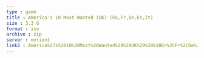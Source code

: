 ```yaml
---
type : game
title : America's 10 Most Wanted (UK) (En,Fr,De,Es,It)
size : 3.3 G
format : iso
archive : zip
server : myrient
link2 : America%27s%2010%20Most%20Wanted%20%28UK%29%20%28En%2CFr%2CDe%2CEs%2CIt%29
---
```

